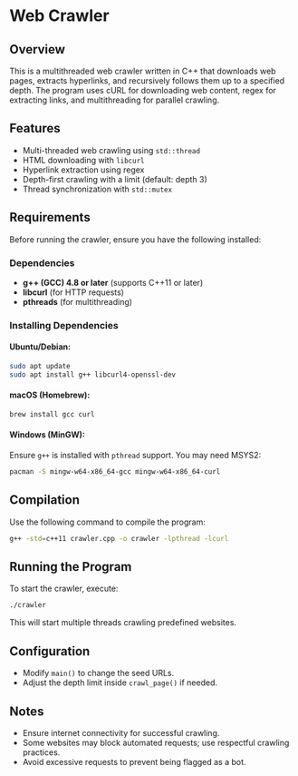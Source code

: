# Web Crawler

## Overview

This is a multithreaded web crawler written in C++ that downloads web pages, extracts hyperlinks, and recursively follows them up to a specified depth. The program uses cURL for downloading web content, regex for extracting links, and multithreading for parallel crawling.

## Features

- Multi-threaded web crawling using `std::thread`
- HTML downloading with `libcurl`
- Hyperlink extraction using regex
- Depth-first crawling with a limit (default: depth 3)
- Thread synchronization with `std::mutex`

## Requirements

Before running the crawler, ensure you have the following installed:

### Dependencies

- **g++ (GCC) 4.8 or later** (supports C++11 or later)
- **libcurl** (for HTTP requests)
- **pthreads** (for multithreading)

### Installing Dependencies

#### Ubuntu/Debian:

```sh
sudo apt update
sudo apt install g++ libcurl4-openssl-dev
```

#### macOS (Homebrew):

```sh
brew install gcc curl
```

#### Windows (MinGW):

Ensure `g++` is installed with `pthread` support. You may need MSYS2:

```sh
pacman -S mingw-w64-x86_64-gcc mingw-w64-x86_64-curl
```

## Compilation

Use the following command to compile the program:

```sh
g++ -std=c++11 crawler.cpp -o crawler -lpthread -lcurl
```

## Running the Program

To start the crawler, execute:

```sh
./crawler
```

This will start multiple threads crawling predefined websites.

## Configuration

- Modify `main()` to change the seed URLs.
- Adjust the depth limit inside `crawl_page()` if needed.

## Notes

- Ensure internet connectivity for successful crawling.
- Some websites may block automated requests; use respectful crawling practices.
- Avoid excessive requests to prevent being flagged as a bot.
